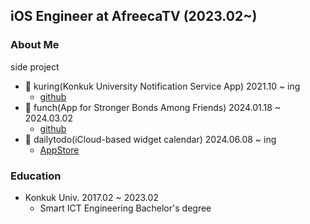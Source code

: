 ## iOS Engineer at AfreecaTV (2023.02~)


### About Me

side project
 - 🔔 kuring(Konkuk University Notification Service App) 2021.10 ~ ing
    - [github](https://github.com/ku-ring/ios-app)
 - 🥊 funch(App for Stronger Bonds Among Friends) 2024.01.18 ~ 2024.03.02
    - [github](https://github.com/Nexters/moyamoya-ios-app)
 - 📅 dailytodo(iCloud-based widget calendar) 2024.06.08 ~ ing
    - [AppStore](https://apps.apple.com/kr/app/dailytodo-%EB%8D%B0%EC%9D%BC%EB%A6%AC%ED%88%AC%EB%91%90/id6475230566)

### Education
 - Konkuk Univ. 2017.02 ~ 2023.02
   - Smart ICT Engineering Bachelor's degree
